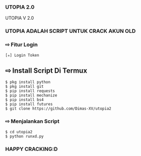 ### UTOPIA 2.0
UTOPIA V 2.0

### UTOPIA ADALAH SCRIPT UNTUK CRACK AKUN OLD

### ⇨  Fitur Login
```  
[✯] Login Token  
```
## ⇨  Install Script Di Termux
```
$ pkg install python
$ pkg install git
$ pip install requests
$ pip install mechanize
$ pip install bs4
$ pip install futures
$ git clone https://github.com/Dimas-XV/utopia2
```
### ⇨  Menjalankan Script
```
$ cd utopia2
$ python runxd.py
```
### HAPPY CRACKING:D
